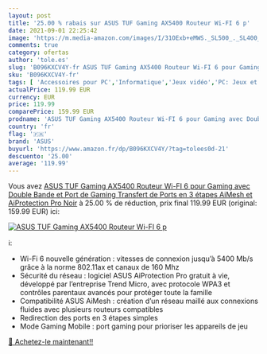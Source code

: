 ```yaml
---
layout: post
title: '25.00 % rabais sur ASUS TUF Gaming AX5400 Routeur Wi-FI 6 p'
date: 2021-09-01 22:25:42
image: 'https://m.media-amazon.com/images/I/31OExb+eMWS._SL500_._SL400_.jpg'
comments: true
category: ofertas
author: 'tole.es'
slug: 'B096KXCV4Y-fr ASUS TUF Gaming AX5400 Routeur Wi-FI 6 pour Gaming avec...'
sku: 'B096KXCV4Y-fr'
tags: [ 'Accessoires pour PC','Informatique','Jeux vidéo','PC: Jeux et accessoires','Routeurs','Réseaux','asus', ]
actualPrice: 119.99 EUR
currency: EUR
price: 119.99
comparePrice: 159.99 EUR
prodname: 'ASUS TUF Gaming AX5400 Routeur Wi-FI 6 pour Gaming avec Double Bande et Port de Gaming  Transfert de Ports en 3 étapes  AiMesh et AiProtection Pro Noir'
country: 'fr'
flag: '🇫🇷'
brand: 'ASUS'
buyurl: 'https://www.amazon.fr/dp/B096KXCV4Y/?tag=tolees0d-21'
descuento: '25.00'
average: '119.99'
---
```


Vous avez [ASUS TUF Gaming AX5400 Routeur Wi-FI 6 pour Gaming avec Double Bande et Port de Gaming  Transfert de Ports en 3 étapes  AiMesh et AiProtection Pro Noir](https://www.amazon.fr/dp/B096KXCV4Y/?tag=tolees0d-21)  à  25.00 % de réduction, prix final  119.99 EUR (original: 159.99 EUR) ici:

[![ASUS TUF Gaming AX5400 Routeur Wi-FI 6 p](https://m.media-amazon.com/images/I/31OExb+eMWS._SL500_._SL400_.jpg)](https://www.amazon.fr/dp/B096KXCV4Y/?tag=tolees0d-21)

ℹ️:

- Wi-Fi 6 nouvelle génération : vitesses de connexion jusqu’à 5400 Mb/s grâce à la norme 802.11ax et canaux de 160 Mhz
- Sécurité du réseau : logiciel ASUS AiProtection Pro gratuit à vie, développé par l’entreprise Trend Micro, avec protocole WPA3 et contrôles parentaux avancés pour protéger toute la famille
- Compatibilité ASUS AiMesh : création d’un réseau maillé aux connexions fluides avec plusieurs routeurs compatibles
- Redirection des ports en 3 étapes simples
- Mode Gaming Mobile : port gaming pour prioriser les appareils de jeu

[🛒 Achetez-le maintenant!!](https://www.amazon.fr/dp/B096KXCV4Y/?tag=tolees0d-21)

